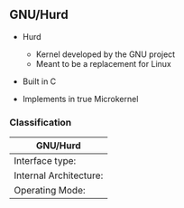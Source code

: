 ##  GNU/Hurd


- Hurd
    - Kernel developed by the GNU project
    - Meant to be a replacement for Linux

- Built in C
- Implements in true Microkernel

### Classification

| GNU/Hurd |
|----------------------------|
| Interface type:        | CLI/GUI |
| Internal Architecture: | Microkernel  |
| Operating Mode:        | Multi-user, Multitasking  |

